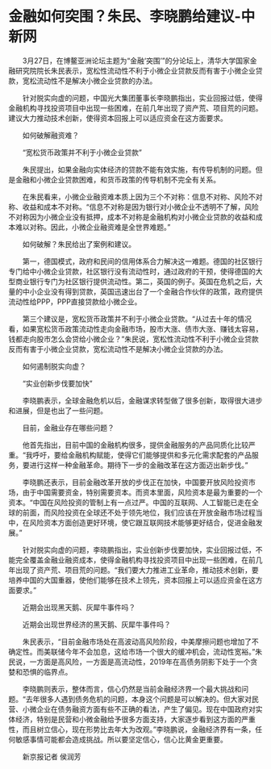 # 金融如何突围？朱民、李晓鹏给建议-中新网

　　3月27日，在博鳌亚洲论坛主题为“金融‘突围’”的分论坛上，清华大学国家金融研究院院长朱民表示，宽松性流动性不利于小微企业贷款反而有害于小微企业贷款，宽松流动性不是解决小微企业贷款的办法。

　　针对脱实向虚的问题，中国光大集团董事长李晓鹏指出，实业回报过低，使得金融机构寻找投资项目中出现一些困难，在前几年出现了资产荒、项目荒的问题。建议大力推动技术创新，使得资本回报上可以适应资金在这方面要求。

　　如何破解融资难？

　　“宽松货币政策并不利于小微企业贷款”

　　朱民提出，如果金融向实体经济的贷款不能有效实施，有传导机制的问题。但是金融和小微企业贷款困难，和货币政策的传导机制不完全有关系。

　　在朱民看来，小微企业融资难本质上因为三个不对称：信息不对称、风险不对称、收益和成本不对称。“信息不对称是因为银行对小微企业不透明不了解，风险不对称因为小微企业没有抵押，成本不对称是金融机构对小微企业贷款的收益和成本难以对称。因此，小微企业融资难是全世界难题。”

　　如何破解？朱民给出了案例和建议。

　　第一，德国模式，政府和民间的信用体系合力解决这一难题。德国的社区银行专门给中小微企业贷款，社区银行没有流动性时，通过政府的干预，使得德国的大型商业银行专门为社区银行提供流动性。第二，英国的例子。英国在危机之后，大量的中小企业没有得到贷款，英国迅速出台了一个金融合作伙伴的政策，政府提供流动性给PPP，PPP直接贷款给小微企业。

　　第三个建议是，宽松货币政策并不利于小微企业贷款。“从过去十年的情况看，如果宽松货币政策流动性走向金融市场，股市大涨、债市大涨、赚钱太容易，钱都走向股市怎么会贷给小微企业？”朱民说，宽松性流动性不利于小微企业贷款反而有害于小微企业贷款，宽松流动性不是解决小微企业贷款的办法。

　　如何遏制脱实向虚？

　　“实业创新步伐要加快”

　　李晓鹏表示，全球金融危机以后，金融谋求转型做了很多创新，取得很大进步和进展，但是也出了一些问题。

　　目前，金融业存在哪些问题？

　　他首先指出，目前中国的金融机构很多，提供金融服务的产品同质化比较严重。“我呼吁，要给金融机构赋能，使得它们能够提供和多元化需求配套的产品服务，要进行这样一种金融革命。期待下一步的金融改革在这方面迈出新步伐。”

　　李晓鹏还表示，目前金融改革开放的步伐正在加快，中国要开放风险投资市场，由于中国需要资金，特别需要资本。而资本里面，风险资本是最为重要的一个资本。“中国在风险投资的管制上有一点过严。中国的互联网、人工智能已走在全球的前面，而风险投资在全球还不处于领先地位，我们应该在开放金融市场过程当中，在风险资本方面创造更好环境，使它跟互联网技术能够更好结合，促进金融发展。”

　　针对脱实向虚的问题，李晓鹏指出，实业创新步伐要加快，实业回报过低，不能完全覆盖金融业融资成本，使得金融机构寻找投资项目中出现一些困难，在前几年出现了资产荒、项目荒的问题。“我们要大力推进工业革命，推动技术创新，要培养中国的大国重器，使他们能够在技术上领先，资本回报上可以适应资金在这方面要求。”

　　近期会出现黑天鹅、灰犀牛事件吗？

　　近期会出现世界经济的黑天鹅、灰犀牛事件吗？

　　朱民表示，“目前金融市场处在高波动高风险阶段，中美摩擦问题也增加了不确定性。而美联储今年不会加息，这给市场一个很大的缓冲机会，流动性宽裕。”朱民说，一方面是高风险，一方面是高流动性，2019年在高债务阴影下处于一个贪婪和恐惧的临界点。

　　李晓鹏则表示，整体而言，信心仍然是当前金融经济界一个最大挑战和问题。“去年很多人遇到债务危机的问题，本身这个问题是可以解决的。但大家对民营、小微企业在债务融资方面有些不正确的看法，产生了偏见。现在中国政府对实体经济，特别是民营和小微金融给予很多方面支持，大家逐步看到这方面的严重性，而且树立信心，现在形势比去年大为改观。”李晓鹏说，金融经济界有一条，任何敏感事情可能都会造成挑战。所以要坚定信心，信心比黄金更重要。

　　新京报记者 侯润芳
